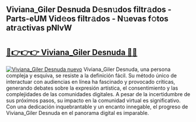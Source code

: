 ## Viviana_Giler Desnuda D𝚎sn𝚞dos filtr𝚊dos - Parts-eUM Vid𝚎os filtr𝚊dos - N𝚞evas f𝚘tos atr𝚊ctivas pNlvW

# <h2><a href="http://mb6pztg.tromn.icu/?c=Viviana_Giler+Desnuda">🔗👉👉👉 Viviana_Giler Desnuda 🔗🔗</a></h2>

[![Viviana_Giler Desnuda nuevo](https://i.imgur.com/pEAQMta.gif)](http://mb6pztg.tromn.icu/?c=Viviana_Giler+Desnuda)
Viviana_Giler Desnuda, una persona compleja y esquiva, se resiste a la definición fácil. Su método único de interactuar con audiencias en línea ha fascinado y provocado críticas, generando debates sobre la expresión artística, el consentimiento y las complejidades de las comunidades digitales. A pesar de la incertidumbre de sus próximos pasos, su impacto en la comunidad virtual es significativo. Con una dedicación inquebrantable y un encanto innegable, el progreso de Viviana_Giler Desnuda en el panorama digital es imparable.
